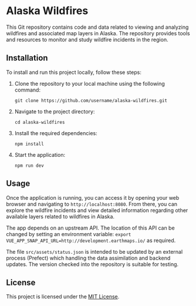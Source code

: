 # Alaska Wildfires

This Git repository contains code and data related to viewing and analyzing wildfires and associated map layers in Alaska. The repository provides tools and resources to monitor and study wildfire incidents in the region.

## Installation

To install and run this project locally, follow these steps:

1. Clone the repository to your local machine using the following command:

   ```
   git clone https://github.com/username/alaska-wildfires.git
   ```

2. Navigate to the project directory:

   ```
   cd alaska-wildfires
   ```

3. Install the required dependencies:

   ```
   npm install
   ```

4. Start the application:

   ```
   npm run dev
   ```

## Usage

Once the application is running, you can access it by opening your web browser and navigating to `http://localhost:8080`. From there, you can explore the wildfire incidents and view detailed information regarding other available layers related to wildfires in Alaska.

The app depends on an upstream API. The location of this API can be changed by setting an environment variable: `export VUE_APP_SNAP_API_URL=http://development.earthmaps.io/` as required.

The file `src/assets/status.json` is intended to be updated by an external process (Prefect) which handling the data assimilation and backend updates. The version checked into the repository is suitable for testing.

## License

This project is licensed under the [MIT License](LICENSE).
